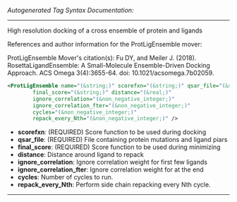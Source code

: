 <!-- THIS IS AN AUTOGENERATED FILE: Don't edit it directly, instead change the schema definition in the code itself. -->

_Autogenerated Tag Syntax Documentation:_

---
High resolution docking of a cross ensemble of protein and ligands

References and author information for the ProtLigEnsemble mover:

ProtLigEnsemble Mover's citation(s):
Fu DY, and Meiler J.  (2018).  RosettaLigandEnsemble: A Small-Molecule Ensemble-Driven Docking Approach.  ACS Omega 3(4):3655-64.  doi: 10.1021/acsomega.7b02059.

```xml
<ProtLigEnsemble name="(&string;)" scorefxn="(&string;)" qsar_file="(&string;)"
        final_score="(&string;)" distance="(&real;)"
        ignore_correlation="(&non_negative_integer;)"
        ignore_correlation_fter="(&non_negative_integer;)"
        cycles="(&non_negative_integer;)"
        repack_every_Nth="(&non_negative_integer;)" />
```

-   **scorefxn**: (REQUIRED) Score function to be used during docking
-   **qsar_file**: (REQUIRED) File containing protein mutations and ligand piars
-   **final_score**: (REQUIRED) Score function to be used during minimizing
-   **distance**: Distance around ligand to repack
-   **ignore_correlation**: Ignore correlation weight for first few ligands
-   **ignore_correlation_fter**: Ignore correlation weight for at the end
-   **cycles**: Number of cycles to run.
-   **repack_every_Nth**: Perform side chain repacking every Nth cycle.

---
